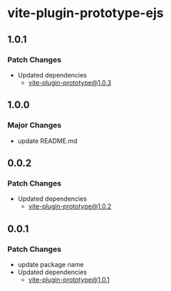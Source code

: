 # vite-plugin-prototype-ejs

## 1.0.1

### Patch Changes

- Updated dependencies
  - vite-plugin-prototype@1.0.3

## 1.0.0

### Major Changes

- update README.md

## 0.0.2

### Patch Changes

- Updated dependencies
  - vite-plugin-prototype@1.0.2

## 0.0.1

### Patch Changes

- update package name
- Updated dependencies
  - vite-plugin-prototype@1.0.1
